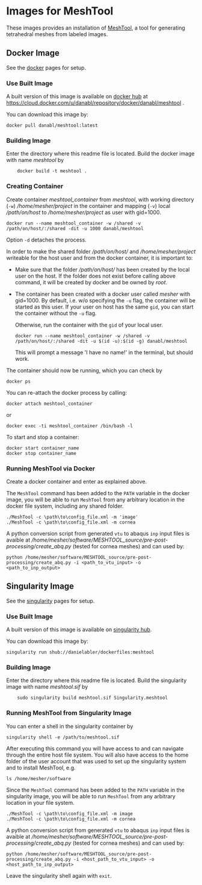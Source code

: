 # Images for MeshTool

These images provides an installation of [MeshTool](https://c4science.ch/diffusion/9312/meshtool.git), 
a tool for generating tetrahedral meshes from labeled images.

## Docker Image 

See the [docker](https://www.docker.com/) pages for setup. 

### Use Built Image
A built version of this image is available on [docker hub](https://hub.docker.com/) at
https://cloud.docker.com/u/danabl/repository/docker/danabl/meshtool .

You can download this image by:

```
docker pull danabl/meshtool:latest
```  

### Building Image
Enter the directory where this readme file is located.
Build the docker image with name *meshtool* by

```
    docker build -t meshtool .
```

### Creating Container

Create container *meshtool_container* from *meshtool*, with working directory
(`-w`) */home/mesher/project* in the container and mapping (`-v`) local
*/path/on/host* to */home/mesher/project* as user with gid=1000.

```
docker run --name meshtool_container -w /shared -v /path/on/host/:/shared -dit -u 1000 danabl/meshtool
```
Option `-d` detaches the process.

In order to make the shared folder */path/on/host/* and */home/mesher/project* writeable for the host user and from 
the docker container, it is important to:
- Make sure that the folder */path/on/host/* has been created by the local user on the host. 
  If the folder does not exist before calling above command, it will be created by docker and be owned by *root*.
- The container has been created with a docker user called *mesher* with gid=1000.
  By default, i.e. w/o specifying the `-u` flag, the container will be started as this user.
  If your user on host has the same `gid`, you can start the container without the `-u` flag.
  
  Otherwise, run the container with the `gid` of your local user. 
  ```
  docker run --name meshtool_container -w /shared -v /path/on/host/:/shared -dit -u $(id -u):$(id -g) danabl/meshtool
  ```
  This will prompt a message 'I have no name!' in the terminal, but should work.
  
The container should now be running, which you can check by
```shell script
docker ps
```

You can re-attach the docker process by calling:
```shell script
docker attach meshtool_container
```
or 
```
docker exec -ti meshtool_container /bin/bash -l
```

To start and stop a container:
```
docker start container_name
docker stop container_name
```

### Running MeshTool via Docker

Create a docker container and enter as explained above.

The `MeshTool` command has been added to the `PATH` variable in the docker image, you will be able to 
run `MeshTool` from any arbitrary location in the docker file system, including any shared folder.

```
./MeshTool -c \path\to\config_file.xml -m 'image'
./MeshTool -c \path\to\config_file.xml -m cornea
```

A python conversion script from generated `vtu` to abaqus `inp` input files is avaible at _/home/mesher/software/MESHTOOL_source/pre-post-processing/create_abq.py_ (tested for cornea meshes) and can used by:

```
python /home/mesher/software/MESHTOOL_source/pre-post-processing/create_abq.py -i <path_to_vtu_input> -o <path_to_inp_output>
```


## Singularity Image 

See the [singularity](https://sylabs.io/docs/) pages for setup. 

### Use Built Image

A built version of this image is available on [singularity hub](https://singularity-hub.org/). 

You can download this image by:

```
singularity run shub://danielabler/dockerfiles:meshtool
```

### Building Image
Enter the directory where this readme file is located.
Build the singularity image with name *meshtool.sif* by

```
    sudo singularity build meshtool.sif Singularity.meshtool
```

### Running MeshTool from Singularity Image

You can enter a shell in the singularity container by

```
singularity shell -e /path/to/meshtool.sif
```

After executing this command you will have access to and can navigate through the entire host file system.
You will also have access to the home folder of the user account that was used to set up the singularity system and
to install MeshTool, e.g.

```shell script
ls /home/mesher/software
```

Since the `MeshTool` command has been added to the `PATH` variable in the singularity image, you will be able to 
run `MeshTool` from any arbitrary location in your file system.

```
./MeshTool -c \path\to\config_file.xml -m image
./MeshTool -c \path\to\config_file.xml -m cornea
```

A python conversion script from generated `vtu` to abaqus `inp` input files is avaible at _/home/mesher/software/MESHTOOL_source/pre-post-processing/create_abq.py_ (tested for cornea meshes) and can used by:

```
python /home/mesher/software/MESHTOOL_source/pre-post-processing/create_abq.py -i <host_path_to_vtu_input> -o <host_path_to_inp_output>
```

Leave the singularity shell again with `exit`.
